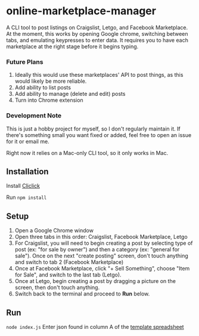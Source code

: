 # online-marketplace-manager
A CLI tool to post listings on Craigslist, Letgo, and Facebook Marketplace. At the moment, this works by opening Google chrome, switching between tabs, and emulating keypresses to enter data. It requires you to have each marketplace at the right stage before it begins typing. 

### Future Plans
1. Ideally this would use these marketplaces' API to post things, as this would likely be more reliable. 
2. Add ability to list posts
3. Add ability to manage (delete and edit) posts
4. Turn into Chrome extension

### Development Note
This is just a hobby project for myself, so I don't regularly maintain it. If there's something small you want fixed or added, feel free to open an issue for it or email me. 

Right now it relies on a Mac-only CLI tool, so it only works in Mac. 

## Installation
Install [Cliclick](https://www.bluem.net/en/projects/cliclick/)

Run ```npm install```


## Setup
1. Open a Google Chrome window
2. Open three tabs in this order: Craigslist, Facebook Marketplace, Letgo
3. For Craigslist, you will need to begin creating a post by selecting type of post (ex: "for sale by owner") and then a category (ex: "general for sale"). Once on the next "create posting" screen, don't touch anything and switch to tab 2 (Facebook Marketplace)
4. Once at Facebook Marketplace, click "+ Sell Something", choose "Item for Sale", and switch to the last tab (Letgo).
5. Once at Letgo, begin creating a post by dragging a picture on the screen, then don't touch anything.
6. Switch back to the terminal and proceed to **Run** below.

## Run
`node index.js`
Enter json found in column A of the [template spreadsheet](https://docs.google.com/spreadsheets/d/1qA4buaVGLlZG6z6O5CZx_Zw44Bm9GGpGCkL5tvgY0QA/edit?usp=sharing)
